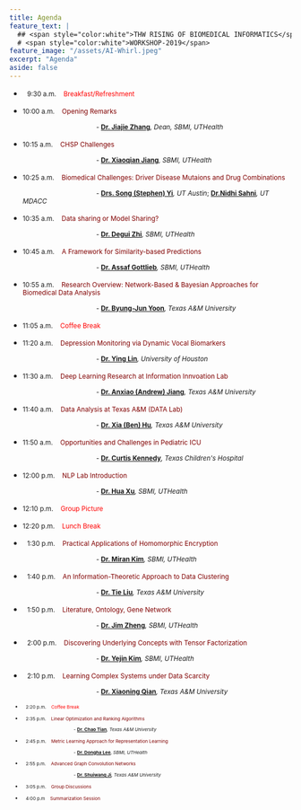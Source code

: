 ```yaml
---
title: Agenda
feature_text: |
  ## <span style="color:white">THW RISING OF BIOMEDICAL INFORMATICS</span> 
  # <span style="color:white">WORKSHOP-2019</span> 
feature_image: "/assets/AI-Whirl.jpeg"
excerpt: "Agenda"
aside: false
---
```


<!--
|&nbsp; &nbsp; &nbsp; &nbsp; &nbsp; &nbsp; &nbsp; &nbsp; &nbsp; &nbsp; |   |   |
|<small> 9:30 a.m.</small>|<small>Breakfast/Refreshment                                                 </small>|<small>Changes                                                                 </small>|
|<small>10:00 a.m.</small>|<small>Opening remarks                                                       </small>|<small>Dr.Jiajie Zhang, Dean, School of Biomedical Informatics (SBMI), UTHealth</small>|
|<small>10:15 a.m.</small>|<small>CHSP Challeneges                                                      </small>|<small>Dr.Xiaoqian JIang, SBMI, UTHealth                                       </small>|
|<small>10:25 a.m.</small>|<small>Biomedical Challenege: Driver Disease Mutstaions and Drug Combinations</small>|<small>Drs. Song(Stephen) Yi, UT Austin; Nidhi Sahni, UT MDACC                 </small>|
|<small>10:35 a.m.</small>|<small>Data sharing or Model Sharing?                                        </small>|<small>Dr. Degui Zhi, SBMI, UTHealth                                           </small>|
|<small>10:45 a.m.</small>|<small>A Framework for Similarity-based Predictions                          </small>|<small>Dr.Assaf Gottliebm. SBMI, UTHealth                                      </small>|
|<small>10:55 a.m.</small>|<small>Research Overview: Network-Based & Baseyian Approaches for Biomedical Data Analysis</small>|<small>Dr. Byung-jun Yoon, Texas A&M University                   </small>|
|<small>11:05 a.m.</small>|<small>Coffee Break                                                          </small>|<small>New                                                                     </small>|
|<small>11:20 a.m.</small>|<small>Depression Monitoring via Dynamic Vocal Biomarkers                    </small>|<small>Dr. Ying Lin, University of Houston                                     </small>|
|<small>11:30 a.m.</small>|<small>Deep Leanring Reasearch at Information Innvoation Lab                 </small>|<small>Dr. Anxiao (Andrew) Jiang, Texas A&M University                         </small>|
|<small>11:40 a.m.</small>|<small>Data Analysis at Texas A&M (DATA Lab)                                 </small>|<small>Dr. Xia (Ben) Hu, Texas A&M University                                  </small>|
|<small>11:50 a.m.</small>|<small>Title TBD                                                             </small>|<small>Dr. Curtis Kennedy, Texas Children's Hospital                           </small>|
|<small>12:00 p.m.</small>|<small>NLP Lab Introduction                                                  </small>|<small>Dr. Hua Xu, SBMI, UTHealth                                              </small>| 
|<small>12:10 p.m.</small>|<small>Group Picture                                                         </small>|<small>New                                                                     </small>|
|<small>12:20 p.m.</small>|<small>Lunch Break                                                           </small>|<small>New                                                                     </small>|
|<small> 1:30 p.m.</small>|<small>Practical Applications of Homomorphic Encryption                      </small>|<small>Dr. Miram Kim, SBMI, UTHealth                                           </small>|

-->

* &nbsp; <small>9:30 a.m.<span style="color:red">&nbsp; &nbsp; Breakfast/Refreshment</span></small>
* <small>10:00 a.m.<span style="color:maroon">&nbsp; &nbsp; Opening Remarks</span></small> 

  <small>&nbsp; &nbsp; &nbsp; &nbsp; &nbsp; &nbsp; &nbsp; &nbsp; &nbsp; &nbsp; &nbsp; &nbsp; &nbsp; &nbsp; &nbsp; &nbsp; &nbsp; &nbsp; &nbsp; &nbsp; - [**Dr. Jiajie Zhang**][JZ]*, Dean, SBMI, UTHealth*</small>
* <small>10:15 a.m.<span style="color:maroon">&nbsp; &nbsp; CHSP Challenges</span></small>  

  <small>&nbsp; &nbsp; &nbsp; &nbsp; &nbsp; &nbsp; &nbsp; &nbsp; &nbsp; &nbsp; &nbsp; &nbsp; &nbsp; &nbsp; &nbsp; &nbsp; &nbsp; &nbsp; &nbsp; &nbsp; - [**Dr. Xiaoqian Jiang**][XJ]*, SBMI, UTHealth*</small>
* <small>10:25 a.m.<span style="color:maroon">&nbsp; &nbsp; Biomedical Challenges: Driver Disease Mutaions and Drug Combinations</span></small> 

  <small>&nbsp; &nbsp; &nbsp; &nbsp; &nbsp; &nbsp; &nbsp; &nbsp; &nbsp; &nbsp; &nbsp; &nbsp; &nbsp; &nbsp; &nbsp; &nbsp; &nbsp; &nbsp; &nbsp; &nbsp; - [**Drs. Song (Stephen) Yi**][SY]*, UT Austin*; [**Dr.Nidhi Sahni**][NS]*, UT MDACC*</small>
* <small>10:35 a.m.<span style="color:maroon">&nbsp; &nbsp; Data sharing or Model Sharing?</span></small> 

  <small>&nbsp; &nbsp; &nbsp; &nbsp; &nbsp; &nbsp; &nbsp; &nbsp; &nbsp; &nbsp; &nbsp; &nbsp; &nbsp; &nbsp; &nbsp; &nbsp; &nbsp; &nbsp; &nbsp; &nbsp; - [**Dr. Degui Zhi**][DZ]*, SBMI, UTHealth*</small>
* <small>10:45 a.m.<span style="color:maroon">&nbsp; &nbsp; A Framework for Similarity-based Predictions</span></small> 

  <small>&nbsp; &nbsp; &nbsp; &nbsp; &nbsp; &nbsp; &nbsp; &nbsp; &nbsp; &nbsp; &nbsp; &nbsp; &nbsp; &nbsp; &nbsp; &nbsp; &nbsp; &nbsp; &nbsp; &nbsp; - [**Dr. Assaf Gottlieb**][AG]*, SBMI, UTHealth*</small>
* <small>10:55 a.m.<span style="color:maroon">&nbsp; &nbsp; Research Overview: Network-Based & Bayesian Approaches for Biomedical Data Analysis</span></small> 

  <small>&nbsp; &nbsp; &nbsp; &nbsp; &nbsp; &nbsp; &nbsp; &nbsp; &nbsp; &nbsp; &nbsp; &nbsp; &nbsp; &nbsp; &nbsp; &nbsp; &nbsp; &nbsp; &nbsp; &nbsp; - [**Dr. Byung-Jun Yoon**][BJ]*, Texas A&M University*</small>
* <small>11:05 a.m.<span style="color:red">&nbsp; &nbsp; Coffee Break</span></small>
* <small>11:20 a.m.<span style="color:maroon">&nbsp; &nbsp; Depression Monitoring via Dynamic Vocal Biomarkers</span></small> 

  <small>&nbsp; &nbsp; &nbsp; &nbsp; &nbsp; &nbsp; &nbsp; &nbsp; &nbsp; &nbsp; &nbsp; &nbsp; &nbsp; &nbsp; &nbsp; &nbsp; &nbsp; &nbsp; &nbsp; &nbsp; - [**Dr. Ying Lin**][YL]*, University of Houston*</small>
* <small>11:30 a.m.<span style="color:maroon">&nbsp; &nbsp; Deep Learning Research at Information Innvoation Lab</span></small> 

  <small>&nbsp; &nbsp; &nbsp; &nbsp; &nbsp; &nbsp; &nbsp; &nbsp; &nbsp; &nbsp; &nbsp; &nbsp; &nbsp; &nbsp; &nbsp; &nbsp; &nbsp; &nbsp; &nbsp; &nbsp; - [**Dr. Anxiao (Andrew) Jiang**][AJ]*, Texas A&M University*</small>
* <small>11:40 a.m.<span style="color:maroon">&nbsp; &nbsp; Data Analysis at Texas A&M (DATA Lab)</span></small> 

  <small>&nbsp; &nbsp; &nbsp; &nbsp; &nbsp; &nbsp; &nbsp; &nbsp; &nbsp; &nbsp; &nbsp; &nbsp; &nbsp; &nbsp; &nbsp; &nbsp; &nbsp; &nbsp; &nbsp; &nbsp; - [**Dr. Xia (Ben) Hu**][XH]*, Texas A&M University*</small>
* <small>11:50 a.m.<span style="color:maroon">&nbsp; &nbsp; Opportunities and Challenges in Pediatric ICU</span></small> 

  <small>&nbsp; &nbsp; &nbsp; &nbsp; &nbsp; &nbsp; &nbsp; &nbsp; &nbsp; &nbsp; &nbsp; &nbsp; &nbsp; &nbsp; &nbsp; &nbsp; &nbsp; &nbsp; &nbsp; &nbsp; - [**Dr. Curtis Kennedy**][CK]*, Texas Children's Hospital*</small>
* <small>12:00 p.m.<span style="color:maroon">&nbsp; &nbsp; NLP Lab Introduction</span></small> 

  <small>&nbsp; &nbsp; &nbsp; &nbsp; &nbsp; &nbsp; &nbsp; &nbsp; &nbsp; &nbsp; &nbsp; &nbsp; &nbsp; &nbsp; &nbsp; &nbsp; &nbsp; &nbsp; &nbsp; &nbsp; - [**Dr. Hua Xu**][HX]*, SBMI, UTHealth*</small> 
* <small>12:10 p.m.<span style="color:red">&nbsp; &nbsp; Group Picture</span></small>
* <small>12:20 p.m.<span style="color:red">&nbsp; &nbsp; Lunch Break</span></small>
* &nbsp; <small>1:30 p.m.<span style="color:maroon">&nbsp; &nbsp; Practical Applications of Homomorphic Encryption</span></small> 

  <small>&nbsp; &nbsp; &nbsp; &nbsp; &nbsp; &nbsp; &nbsp; &nbsp; &nbsp; &nbsp; &nbsp; &nbsp; &nbsp; &nbsp; &nbsp; &nbsp; &nbsp; &nbsp; &nbsp; &nbsp; - [**Dr. Miran Kim**][MK]*, SBMI, UTHealth*</small>
* &nbsp; <small>1:40 p.m.<span style="color:maroon">&nbsp; &nbsp; An Information-Theoretic Approach to Data Clustering</span></small> 

  <small>&nbsp; &nbsp; &nbsp; &nbsp; &nbsp; &nbsp; &nbsp; &nbsp; &nbsp; &nbsp; &nbsp; &nbsp; &nbsp; &nbsp; &nbsp; &nbsp; &nbsp; &nbsp; &nbsp; &nbsp; - [**Dr. Tie Liu**][TL]*, Texas A&M University*</small>
* &nbsp; <small>1:50 p.m.<span style="color:maroon">&nbsp; &nbsp; Literature, Ontology, Gene Network</span></small>
  
  <small>&nbsp; &nbsp; &nbsp; &nbsp; &nbsp; &nbsp; &nbsp; &nbsp; &nbsp; &nbsp; &nbsp; &nbsp; &nbsp; &nbsp; &nbsp; &nbsp; &nbsp; &nbsp; &nbsp; &nbsp; - [**Dr. Jim Zheng**][JMZ]*, SBMI, UTHealth*</small>
* &nbsp; <small>2:00 p.m.<span style="color:maroon">&nbsp; &nbsp; Discovering Underlying Concepts with Tensor Factorization</span></small> 

  <small>&nbsp; &nbsp; &nbsp; &nbsp; &nbsp; &nbsp; &nbsp; &nbsp; &nbsp; &nbsp; &nbsp; &nbsp; &nbsp; &nbsp; &nbsp; &nbsp; &nbsp; &nbsp; &nbsp; &nbsp; - [**Dr. Yejin Kim**][YK]*, SBMI, UTHealth*</small>
* &nbsp; <small>2:10 p.m.<span style="color:maroon">&nbsp; &nbsp; Learning Complex Systems under Data Scarcity</span></small> 

  <small>&nbsp; &nbsp; &nbsp; &nbsp; &nbsp; &nbsp; &nbsp; &nbsp; &nbsp; &nbsp; &nbsp; &nbsp; &nbsp; &nbsp; &nbsp; &nbsp; &nbsp; &nbsp; &nbsp; &nbsp; - [**Dr. Xiaoning Qian**][XQ]*, Texas A&M University*<small>
* &nbsp; <small>2:20 p.m.<span style="color:red">&nbsp; &nbsp; Coffee Break</span></small>
* &nbsp; <small>2:35 p.m.<span style="color:maroon">&nbsp; &nbsp; Linear Optimization and Ranking Algorithms</span></small> 

  <small>&nbsp; &nbsp; &nbsp; &nbsp; &nbsp; &nbsp; &nbsp; &nbsp; &nbsp; &nbsp; &nbsp; &nbsp; &nbsp; &nbsp; &nbsp; &nbsp; &nbsp; &nbsp; &nbsp; &nbsp; - [**Dr. Chao Tian**][CT]*, Texas A&M University*</small>
* &nbsp; <small>2:45 p.m.<span style="color:maroon">&nbsp; &nbsp; Metric Learning Approach for Representation Learning</span></small> 
  
  <small>&nbsp; &nbsp; &nbsp; &nbsp; &nbsp; &nbsp; &nbsp; &nbsp; &nbsp; &nbsp; &nbsp; &nbsp; &nbsp; &nbsp; &nbsp; &nbsp; &nbsp; &nbsp; &nbsp; &nbsp; - [**Dr. Dongha Lee**][DL]*, SBMI, UTHealth*</small>
* &nbsp; <small>2:55 p.m.<span style="color:maroon">&nbsp; &nbsp; Advanced Graph Convolution Networks</span></small> 

  <small>&nbsp; &nbsp; &nbsp; &nbsp; &nbsp; &nbsp; &nbsp; &nbsp; &nbsp; &nbsp; &nbsp; &nbsp; &nbsp; &nbsp; &nbsp; &nbsp; &nbsp; &nbsp; &nbsp; &nbsp; - [**Dr. Shuiwang Ji**][SJ]*, Texas A&M University*</small>
* &nbsp; <small>3:05 p.m.<span style="color:maroon">&nbsp; &nbsp; Group Discussions</span></small>
* &nbsp; <small>4:00 p.m <span style="color:maroon">&nbsp; &nbsp;Summarization Session</span></small>
<!-- * &nbsp; <small>5:30 p.m.<span style="color:maroon">&nbsp; &nbsp; Dinner at Kata Robata, 3600 Kirby Dr.#H, Houston, TX 77098</span></small> -->

[JZ]:https://sbmi.uth.edu/zhang/
[XJ]:https://sbmi.uth.edu/faculty-and-staff/xiaoqian-jiang.htm
[SY]:https://www.bme.utexas.edu/about-us/faculty-directory/yi
[NS]:https://faculty.mdanderson.org/profiles/nidhi_sahni.html
[DZ]:https://sbmi.uth.edu/faculty-and-staff/degui-zhi.htm
[AG]:https://sbmi.uth.edu/faculty-and-staff/assaf-gottlieb.htm
[BJ]:http://www.ece.tamu.edu/~bjyoon/
[YL]:http://www.ie.uh.edu/faculty/lin
[AJ]:http://faculty.cse.tamu.edu/ajiang/
[XH]:http://faculty.cs.tamu.edu/xiahu/
[CK]:https://www.texaschildrens.org/find-a-doctor/curtis-e-kennedy-md
[HX]:https://sbmi.uth.edu/faculty-and-staff/hua-xu.htm
[MK]:https://sbmi.uth.edu/faculty-and-staff/miran-kim.htm
[TL]:https://engineering.tamu.edu/electrical/profiles/tliu.html
[JMZ]:https://sbmi.uth.edu/faculty-and-staff/jim-zheng.htm
[YK]:https://sbmi.uth.edu/faculty-and-staff/yejin-kim.htm
[XQ]:http://cbgse.tamu.edu/people/xiaoning-qian/
[CT]:https://tiangroup.engr.tamu.edu/
[DL]:https://sbmi.uth.edu/ccb/people/
[SJ]:http://people.tamu.edu/~sji/

<!-- **Map to Kata Robata**
{% include map.html id="1Venan2EysZUEO4csuXUxfmRoZ2OVMcd7" title="Kata Robata" %} -->

